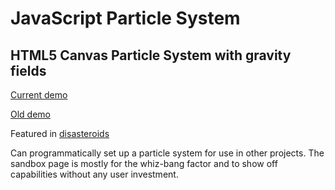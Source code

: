 JavaScript Particle System
====================

HTML5 Canvas Particle System with gravity fields
---------------------

[Current demo](http://jsoverson.github.com/JavaScript-Particle-System/)

[Old demo](http://jarrodoverson.com/static/demos/particleSystem/)

Featured in [disasteroids](http://somethingcoded.nko3.jitsu.com/)

Can programmatically set up a particle system for use in other
projects. The sandbox page is mostly for the whiz-bang factor and to
show off capabilities without any user investment.
